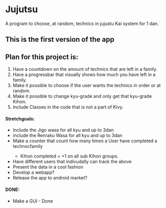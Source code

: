 # Jujutsu
A program to choose, at random, technics in jujustu Kai system for 1 dan.

<h2>This is the first version of the app</h2>



<h2>Plan for this project is:</h2>
<ol>
  <li>Have a countdown on the amount of technics that are left in a family. </li>
  <li>Have a progressbar that visually shows how much you have left in a family. </li>
  <li>Make it possible to choose if the user wants the technics in order or at random.</li>
  <li>Make it possible to change kyu-grade and only get that kyu-grade Kihon.</li> 
  <li>Include Classes in the code that is not a part of Kivy.</li> 
</ol>

<h4>Stretchgoals:</h4>
<ul>
   <li>Include the Jigo wasa for all kyu and up to 3dan</li>
   <li>include the Renraku Wasa for all kyu and up to 3dan</li>
   <li>Make a counter that count how many times a User have completed a technocfamily</li>
   <ul>
      <li>Kihon completed = +1 on all sub Kihon groups.</li>
   </ul>
   <li>Have different users that indivudally can track the above</li>
   <li>Present the data in a cool fashion</li>
   <li>Develop a webapp? </li>
   <li>Release the app to android market? </li>

</ul>
  

<h4>DONE:</h4>
<ul>
  <li> Make a GUI - Done</li>
</ul>
